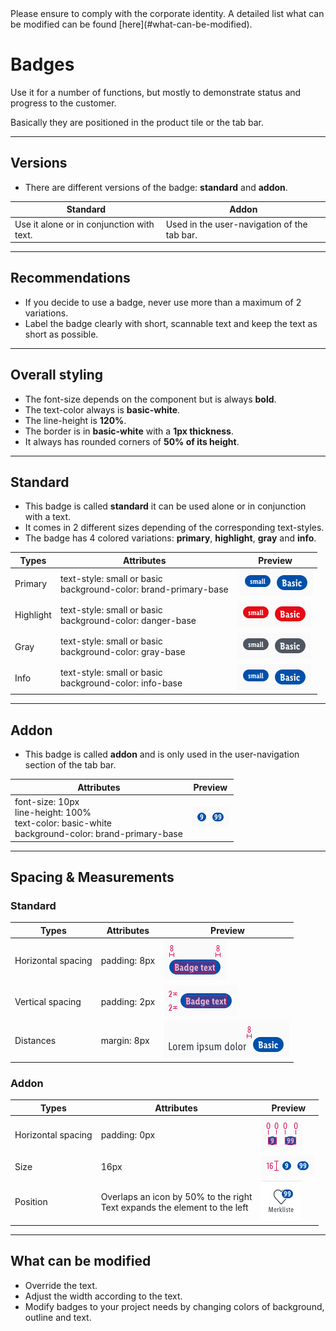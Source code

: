 <AlertInfo alertHeadline="Modifiable">
Please ensure to comply with the corporate identity. A detailed list what can be modified can be found [here](#what-can-be-modified).
</AlertInfo>


# Badges

Use it for a number of functions, but mostly to demonstrate status and progress to the customer.

Basically they are positioned in the product tile or the tab bar.

---

## Versions

- There are different versions of the badge: **standard** and **addon**.

| Standard | Addon |
|---|---|
| Use it alone or in conjunction with text. | Used in the user-navigation of the tab bar. |

---

## Recommendations

- If you decide to use a badge, never use more than a maximum of 2 variations.
- Label the badge clearly with short, scannable text and keep the text as short as possible.

---

## Overall styling

- The font-size depends on the component but is always **bold**.
- The text-color always is **basic-white**.
- The line-height is **120%**.
- The border is in **basic-white** with a **1px thickness**.
- It always has rounded corners of **50% of its height**.

---

## Standard

- This badge is called **standard** it can be used alone or in conjunction with a text.
- It comes in 2 different sizes depending of the corresponding text-styles.
- The badge has 4 colored variations: **primary**, **highlight**, **gray** and **info**.

| Types | Attributes | Preview |
|---|---|---|
| Primary | text-style: small or basic <br>background-color: brand-primary-base | ![primary](assets/standard/primary@1x.png)|
| Highlight | text-style: small or basic<br>background-color: danger-base | ![highlight](assets/standard/highlight@1x.png) |
| Gray | text-style: small or basic<br>background-color: gray-base | ![gray](assets/standard/gray@1x.png)|
| Info | text-style: small or basic<br>background-color: info-base | ![info](assets/standard/info@1x.png) |

---

## Addon

- This badge is called **addon** and is only used in the user-navigation section of the tab bar.

| Attributes | Preview |
|---|---|
| font-size: 10px<br>line-height: 100%<br>text-color: basic-white<br>background-color: brand-primary-base  | ![pill: LG](assets/addon/single-double@1x.png) |

---

## Spacing & Measurements

### Standard

| Types | Attributes | Preview |
|---|---|---|
| Horizontal spacing | padding: 8px | ![horizontal-spacing](assets/measurements/standard/horizontal-spacing@1x.png) |
| Vertical spacing | padding: 2px | ![vertical-spacing](assets/measurements/standard/vertical-spacing@1x.png) |
| Distances | margin: 8px | ![distance](assets/measurements/standard/distance@1x.png) |

### Addon

| Types | Attributes | Preview |
|---|---|---|
| Horizontal spacing | padding: 0px | ![horizontal-spacing](assets/measurements/addon/horizontal-spacing@1x.png) |
| Size | 16px | ![vertical-spacing](assets/measurements/addon/height@1x.png) |
| Position | Overlaps an icon by 50% to the right<br>Text expands the element to the left | ![position](assets/addon/position/double@1x.png) |

---

## What can be modified

- Override the text.
- Adjust the width according to the text.
- Modify badges to your project needs by changing colors of background, outline and text.
